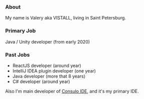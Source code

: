 ### About

My name is Valery aka VISTALL, living in Saint Petersburg.

### Primary Job

Java / Unity developer (from early 2020) 

### Past Jobs

 * ReactJS developer (around year)
 * IntelliJ IDEA plugin developer (one year)
 * Java developer (more that 8 years)
 * C# developer (around year)
 
Also I'm main developer of [Consulo IDE](https://github.com/consulo), and it's my primary IDE.
